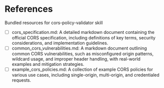 # References

Bundled resources for cors-policy-validator skill

- [ ] cors_specification.md: A detailed markdown document containing the official CORS specification, including definitions of key terms, security considerations, and implementation guidelines.
- [ ] common_cors_vulnerabilities.md: A markdown document outlining common CORS vulnerabilities, such as misconfigured origin patterns, wildcard usage, and improper header handling, with real-world examples and mitigation strategies.
- [ ] example_cors_policies.md: A collection of example CORS policies for various use cases, including single-origin, multi-origin, and credentialed requests.
